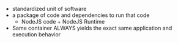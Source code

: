 * standardized unit of software
* a package of code and dependencies to run that code
	* NodeJS code + NodeJS Runtime
* Same container ALWAYS yields the exact same application and execution behavior